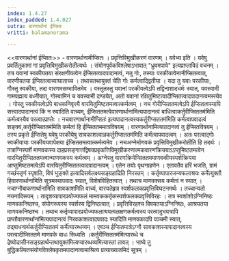 ```yaml
---
index: 1.4.27
index_padded: 1.4.027
sutra: वारणार्थानां ईप्सितः
vritti: balamanorama

---
```

<<वारणार्थानां ईप्सितः>> - वारणार्थानामीप्सितः । प्रवृत्तिविमुखीकरणं वारणम् । यवेभ्य इति । यवेषु प्रवर्तितुकामां गां प्रवृत्तिविमुखीकरोतीत्यर्थः । संयोगपूर्वकविश्लेषाऽभावात् "ध्रुवमपाये" इत्यप्राप्ताविदं वचनम् । तत्र यवानां स्वकीयतया संरक्षणीयत्वेन ईप्सितत्वादपादानत्वं, नतु गोः, तस्याः परकीयत्वेनानीप्सितत्वात्, वारणीयतया ईप्सितत्वाव्याघाताच्च । तथाचतथायुक्तं चे॑ति गोः कर्मत्वाद्द्वितीया । यदा तु यवाः परकीयाः, गौस्तु स्वकीया, तदा वारणमसम्भावितमेव । वस्तुतस्तु यवानां परकीयत्वेऽपि तद्विनाशादधर्मः स्यात्, यवस्वामी गामपह्मत्य बध्नीयात्, गोस्वामिनं च यवस्वामी दण्डयेत्, अतो यवानां रक्षितुमिष्टत्वादीप्सितत्वादपादानत्वमस्त्येव । गोस्तु स्वकीयत्वेऽपि बाधकनिवृत्त्यै वारयितुमिष्टतमत्वात्कर्मत्वम् । नच गोरीप्सिततमत्वेऽपि ईप्सितत्वस्यापि सत्त्वादपादानत्वं किं न स्यादिति वाच्यम्, ईप्सिततमत्वेवारणार्थाना॑मित्यपादानत्वं बाधित्वाकर्तुरीप्सिततम॑मिति कर्मत्वस्यैव परत्वात्प्राप्तेः । नचवारणार्थानामीप्सितः॑ इत्यपादानत्वस्यकर्तुरीप्सततम॑मिति कर्मत्वापवादत्वं शङ्क्यं,कर्तुरीप्सिततम॑मिति कर्मत्वं हि ईप्सिततममात्रविषयम् । वारणार्थानामित्यपादानत्वं तु ईप्सितविषयम् । तस्य प्रकृते ईप्सितेषु यवेषु परकीयेषु सावकाशत्वान्नकर्तुरीप्सततम॑मिति कर्मत्वापवादत्वम् । अतः परत्वाद्गोः स्वकीयायाः परकीययवापेक्षया ईप्सिततमत्वात्कर्मत्वमेव । नचअग्नेर्माणवकं प्रवृत्तिविमुखीकरोतीति हि तदर्थः । तत्राग्निस्पर्शे माणवकस्य दाहप्रसङ्गात्तद्विषयप्रवृकत्तिविमुखीकरणात्मकवारणक्रिययाऽ‌ऽप्तुमिष्टतमत्वेन वारयितुरीप्सिततमत्वान्माणवकस्य कर्मत्वम् । अग्नेस्तु वारणक्रियेप्सिततममाणवकीयस्पर्शक्रियया आप्तुमिष्टतमत्वेऽपि वारयितुरीप्सिततत्वादपादानत्वम् । एतेन तयोः पृथग्ग्रहणेन । एतावतैव हरिं भजति, ग्रामं गच्छंस्तृणं स्पृशति, विषं भुङ्क्ते इत्यादिसर्वलक्ष्यसङ्ग्रहादिति निरस्तम् । कर्तृव्यापारजन्यफलाश्रयः कर्मेत्युक्तौ हिवारणार्थाना॑मिति सूत्रमस्यापवादः स्यात्, विशेषविहितत्वात् । तथाच माणवक्सय कर्मत्वं न स्यात् । नचाग्नौबाकणार्थाना॑मिति सावकाशमिति वाच्यं, वारयतेह्र्रत्र स्पर्शफलकप्रवृत्तिविघटनमर्थः । तच्चान्यतो नयनादिरूपम् । तादृशव्यापारप्रयोज्यफलं मामवककर्तृकस्पर्शफलकप्रवृत्तिविरहः । तत्र स्वर्शाशोऽग्निनिष्ठः माणवकनिष्ठश्च, संयोगरूपस्य स्पर्शस्य द्विनिष्ठत्वात् । प्रवृत्तिविरहश्च विषयतयाऽग्निनिष्ठः, आश्रयतया माणवकनिष्ठश्च । तथाच कर्तृव्यापारप्रयोज्यफलाश्रयत्वलक्षणकर्मत्वस्य परत्वादुभयत्रापि प्राप्तौवारणार्थाना॑मित्यपादानत्वं निरवकाशत्वादपवादः स्यादिति माणवकादपि पञ्चमी स्यात्, तद्बाधनार्थकर्तुरीप्सिततमं कर्मे॑त्यारब्धव्यम् । एवञ्च ईप्सितमात्रेऽग्नौ सावकाशस्यापादानत्वस्य परत्वादीप्सिततमे माणवके बाधः सिध्यति ।कर्तुरीप्सिततम॑मित्यारब्धे च द्रेष्योदासीनसङ्ग्रहार्थन्तथायुक्त॑मित्यप्यारब्धव्यमित्यास्तां तावत् । भाष्ये तु बुद्धिकल्पितसंयोगविश्लेषकृतमपादानत्वामाश्रित्य प्रत्याख्यातमिदं सूत्रम् । 